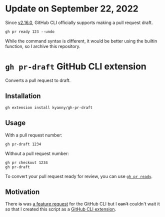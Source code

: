 # Update on September 22, 2022

Since [v2.16.0](https://github.com/cli/cli/releases/tag/v2.16.0), GitHub CLI officially supports making a pull request draft.

    gh pr ready 123 --undo

While the command syntax is different, it would be better using the builtin function, so I archive this repository.

# `gh pr-draft` GitHub CLI extension

Converts a pull request to draft.

## Installation

```
gh extension install kyanny/gh-pr-draft
```

## Usage

With a pull request number:

```
gh pr-draft 1234
```

Without a pull request number:

```
gh pr checkout 1234
gh pr-draft
```

To convert your pull request ready for review, you can use [`gh pr ready`](https://cli.github.com/manual/gh_pr_ready).

## Motivation

There <s>is</s> was [a feature request](https://github.com/cli/cli/issues/2271) for the GitHub CLI but I <s>can't</s> couldn't wait it so that I created this script as a [GitHub CLI extension](https://github.blog/2021-08-24-github-cli-2-0-includes-extensions/).
